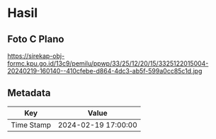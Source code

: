 # Hasil

## Foto C Plano

https://sirekap-obj-formc.kpu.go.id/13c9/pemilu/ppwp/33/25/12/20/15/3325122015004-20240219-160140--410cfebe-d864-4dc3-ab5f-599a0cc85c1d.jpg


## Metadata

| Key        | Value               |
| ---------- | ------------------- |
| Time Stamp | 2024-02-19 17:00:00 |



